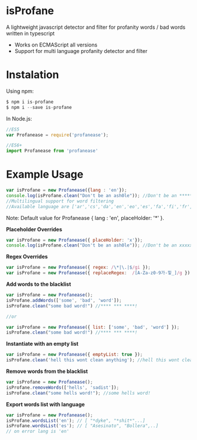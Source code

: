 # isProfane
A lightweight javascript detector and filter for profanity words / bad words written in typescript


* Works on ECMAScript all versions
* Support for multi language profanity detector and filter

# Instalation 

Using npm:   
```js   
$ npm i is-profane
$ npm i --save is-profane 
```

In Node.js: 
```js   
//ES5
var Profanease = require('profanease');

//ES6+
import Profanease from 'profanease'
```

# Example Usage   

```js   
var isProfane = new Profanease({lang : 'en'});
console.log(isProfane.clean("Don't be an ash0le")); //Don't be an ******
//Multilingual support for word filtering
//Available language are ['ar','cs','da','en','eo','es','fa','fi','fr','hi','hu','it','ja','ko','nl','no','pl','pt','ru','sv','th','tlh','zh']
```
Note: Default value for Profanease { lang : 'en', placeHolder: '*' }.

**Placeholder Overrides**
```js   
var isProfane = new Profanease({ placeHolder: 'x'});
console.log(isProfane.clean("Don't be an ash0le")); //Don't be an xxxxxx
```

**Regex Overrides**
```js
var isProfane = new Profanease({ regex: /\*|\.|$/gi });
var isProfane = new Profanease({ replaceRegex:  /[A-Za-z0-9가-힣_]/g }); 
```

**Add words to the blacklist**
```js
var isProfane = new Profanease(); 
isProfane.addWords(['some', 'bad', 'word']);
isProfane.clean("some bad word!") //**** *** ****!

//or

var isProfane = new Profanease({ list: ['some', 'bad', 'word'] }); 
isProfane.clean("some bad word!") //**** *** ****!
```

**Instantiate with an empty list**
```js
var isProfane = new Profanease({ emptyList: true }); 
isProfane.clean('hell this wont clean anything'); //hell this wont clean anything
```

**Remove words from the blacklist**
```js
var isProfane = new Profanease();    
isProfane.removeWords(['hells', 'sadist']);
isProfane.clean("some hells word!"); //some hells word!
```

**Export words list with language**
```js
var isProfane = new Profanease();    
isProfane.wordsList('en'); // [ "*dyke", "*shit*"...]
isProfane.wordsList('es'); // [ "Asesinato", "Bollera",..]
// on error lang is 'en'
```

